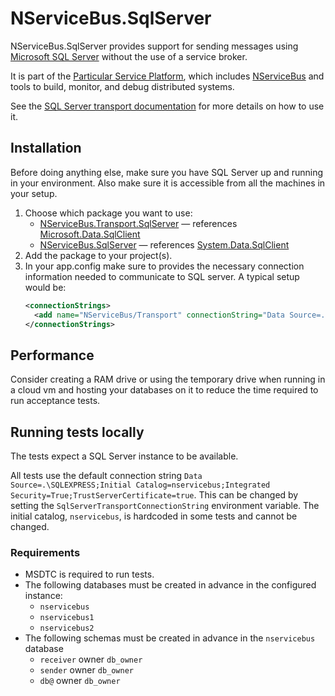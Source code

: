 # NServiceBus.SqlServer 

NServiceBus.SqlServer provides support for sending messages using [Microsoft SQL Server](http://www.microsoft.com/sqlserver) without the use of a service broker.

It is part of the [Particular Service Platform](https://particular.net/service-platform), which includes [NServiceBus](https://particular.net/nservicebus) and tools to build, monitor, and debug distributed systems.

See the [SQL Server transport documentation](https://docs.particular.net/transports/sql/) for more details on how to use it.

## Installation

Before doing anything else, make sure you have SQL Server up and running in your environment. Also make sure it is accessible from all the machines in your setup.

1. Choose which package you want to use:
   - [NServiceBus.Transport.SqlServer](https://www.nuget.org/packages/NServiceBus.Transport.SqlServer) — references [Microsoft.Data.SqlClient](https://www.nuget.org/packages/Microsoft.Data.SqlClient)
   - [NServiceBus.SqlServer](https://www.nuget.org/packages/NServiceBus.SqlServer) — references [System.Data.SqlClient](https://www.nuget.org/packages/System.Data.SqlClient)
2. Add the package to your project(s).
2. In your app.config make sure to provides the necessary connection information needed to communicate to SQL server. A typical setup would be:
   ```xml
   <connectionStrings>
     <add name="NServiceBus/Transport" connectionString="Data Source=.\SQLEXPRESS;Initial Catalog=nservicebus;Integrated Security=True;TrustServerCertificate=true"/>
   </connectionStrings>
   ```

## Performance

Consider creating a RAM drive or using the temporary drive when running in a cloud vm and hosting your databases on it to reduce the time required to run acceptance tests.

## Running tests locally

The tests expect a SQL Server instance to be available.

All tests use the default connection string `Data Source=.\SQLEXPRESS;Initial Catalog=nservicebus;Integrated Security=True;TrustServerCertificate=true`. This can be changed by setting the `SqlServerTransportConnectionString` environment variable. The initial catalog, `nservicebus`, is hardcoded in some tests and cannot be changed.

### Requirements

- MSDTC is required to run tests.
- The following databases must be created in advance in the configured instance:
  - `nservicebus`
  - `nservicebus1`
  - `nservicebus2`
- The following schemas must be created in advance in the `nservicebus` database
  - `receiver` owner `db_owner`
  - `sender` owner `db_owner`
  - `db@` owner `db_owner`
